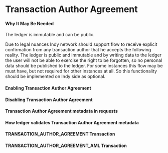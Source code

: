 # Transaction Author Agreement

#### Why It May Be Needed

The ledger is immutable and can be public. 

Due to legal nuances Indy network should support flow to receive explicit confirmation from any transaction author that he accepts the following reality. The ledger is public and immutable and by writing data to the ledger the user will not be able to exercise the right to be forgotten, so no personal data should be published to the ledger. For some instances this flow may be must have, but not required for other instances at all. So this functionality should be implemented on Indy side as optional.

#### Enabling Transaction Author Agreement

#### Disabling Transaction Author Agreement

#### Transaction Author Agreement metadata in requests

#### How ledger validates Transaction Author Agreement metadata

#### TRANSACTION_AUTHOR_AGREEMENT Transaction

#### TRANSACTION_AUTHOR_AGREEMENT_AML Transaction